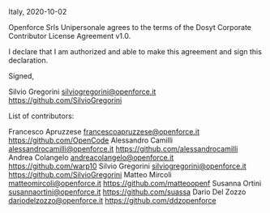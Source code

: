 Italy, 2020-10-02

Openforce Srls Unipersonale agrees to the terms of the Dosyt Corporate Contributor License
Agreement v1.0.

I declare that I am authorized and able to make this agreement and sign this
declaration.

Signed,

Silvio Gregorini silviogregorini@openforce.it https://github.com/SilvioGregorini

List of contributors:

Francesco Apruzzese francescoapruzzese@openforce.it https://github.com/OpenCode
Alessandro Camilli alessandrocamilli@openforce.it https://github.com/alessandrocamilli
Andrea Colangelo andreacolangelo@openforce.it https://github.com/warp10
Silvio Gregorini silviogregorini@openforce.it https://github.com/SilvioGregorini
Matteo Mircoli matteomircoli@openforce.it https://github.com/matteoopenf
Susanna Ortini susannaortini@openforce.it https://github.com/suassa
Dario Del Zozzo dariodelzozzo@openforce.it https://github.com/ddzopenforce
